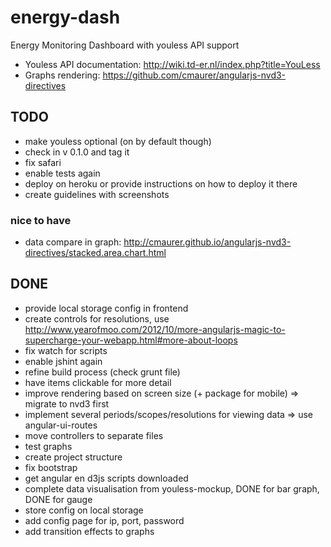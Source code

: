 energy-dash
===========

Energy Monitoring Dashboard with youless API support

* Youless API documentation: http://wiki.td-er.nl/index.php?title=YouLess
* Graphs rendering: https://github.com/cmaurer/angularjs-nvd3-directives


## TODO

* make youless optional (on by default though)
* check in v 0.1.0 and tag it
* fix safari
* enable tests again
* deploy on heroku or provide instructions on how to deploy it there
* create guidelines with screenshots

### nice to have

* data compare in graph: http://cmaurer.github.io/angularjs-nvd3-directives/stacked.area.chart.html

## DONE

* provide local storage config in frontend
* create controls for resolutions, use http://www.yearofmoo.com/2012/10/more-angularjs-magic-to-supercharge-your-webapp.html#more-about-loops
* fix watch for scripts
* enable jshint again
* refine build process (check grunt file)
* have items clickable for more detail
* improve rendering based on screen size (+ package for mobile) => migrate to nvd3 first
* implement several periods/scopes/resolutions for viewing data => use angular-ui-routes
* move controllers to separate files
* test graphs
* create project structure
* fix bootstrap
* get angular en d3js scripts downloaded
* complete data visualisation from youless-mockup, DONE for bar graph, DONE for gauge
* store config on local storage
* add config page for ip, port, password
* add transition effects to graphs
